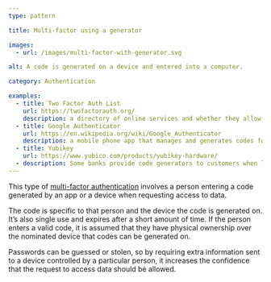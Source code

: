```yaml
---
type: pattern

title: Multi-factor using a generator

images:
  - url: /images/multi-factor-with-generator.svg

alt: A code is generated on a device and entered into a computer.

category: Authentication

examples:
  - title: Two Factor Auth List
    url: https://twofactorauth.org/
    description: a directory of online services and whether they allow multi-factor authentication
  - title: Google Authenticator
    url: https://en.wikipedia.org/wiki/Google_Authenticator
    description: a mobile phone app that manages and generates codes for digital services
  - title: Yubikey
    url: https://www.yubico.com/products/yubikey-hardware/
  - description: Some banks provide code generators to customers when logging in to online banking
---
```


This type of [multi-factor authentication](https://en.wikipedia.org/wiki/Multi-factor_authentication) involves a person entering a code generated by an app or a device when requesting access to data.

The code is specific to that person and the device the code is generated on. It’s also single use and expires after a short amount of time. If the person enters a valid code, it is assumed that they have physical ownership over the nominated device that codes can be generated on.

Passwords can be guessed or stolen, so by requiring extra information sent to a device controlled by a particular person, it increases the confidence that the request to access data should be allowed.
